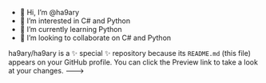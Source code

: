 - 👋 Hi, I’m @ha9ary
- 👀 I’m interested in C# and Python
- 🌱 I’m currently learning Python
- 💞️ I’m looking to collaborate on C# and Python 

ha9ary/ha9ary is a ✨ special ✨ repository because its `README.md` (this file) appears on your GitHub profile.
You can click the Preview link to take a look at your changes.
--->
